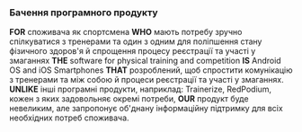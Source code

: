
### Бачення програмного продукту

**FOR** споживача як спортсмена **WHO** мають потребу зручно спілкуватися з тренерами та один з одним для поліпшення стану фізичного здоров'я й спрощення процесу реєстрації та участі у змаганнях **THE**  software for physical training and competition **IS** Android OS and iOS Smartphones **THAT** розроблений, щоб спростити комунікацію з тренерами та між собою й процеси реєстрації та участі у змаганнях. **UNLIKE** інші програмні продукти, наприклад: Trainerize, RedPodium, кожен з яких задовольняє окремі потреби, **OUR** продукт буде невеликим, але запропонує об'днану інформаційну підтримку для всіх необхідних потреб споживача.
